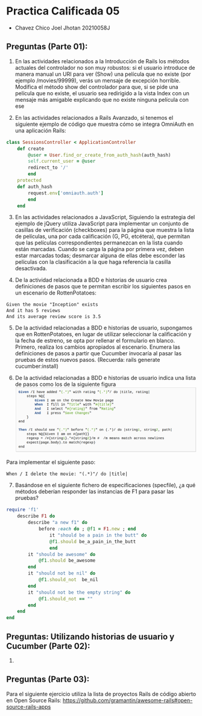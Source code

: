 # Practica Calificada 05
- Chavez Chico Joel Jhotan 20210058J

## Preguntas (Parte 01):
1) En las actividades relacionados a la Introducción de Rails los métodos actuales del controlador no son muy robustos: si el usuario introduce de manera manual un URI para ver (Show) una película que no existe (por ejemplo /movies/99999), verás un mensaje de excepción horrible. Modifica el método show del controlador para que, si se pide una película que no existe, el usuario sea redirigido a la vista Index con un mensaje más amigable explicando que no existe ninguna película con ese

2) En las actividades relacionados a Rails Avanzado, si tenemos el siguiente ejemplo de código que muestra cómo se integra OmniAuth en una aplicación Rails:
```rb
class SessionsController < ApplicationController
    def create
        @user = User.find_or_create_from_auth_hash(auth_hash)
        self.current_user = @user
        redirect_to '/'
        end
    protected
    def auth_hash
        request.env['omniauth.auth']
        end
    end
```

3) En las actividades relacionados a JavaScript, Siguiendo la estrategia del ejemplo de jQuery utiliza JavaScript para implementar un conjunto de casillas de verificación (checkboxes) para la página que muestra la lista de películas, una por cada calificación (G, PG, etcétera), que permitan que las películas correspondientes permanezcan en la lista cuando están marcadas. Cuando se carga la página por primera vez, deben estar marcadas todas; desmarcar alguna de ellas debe esconder las películas con la clasificación a la que haga referencia la casilla desactivada.

4) De la actividad relacionada a BDD e historias de usuario crea definiciones de pasos que te permitan escribir los siguientes pasos en un escenario de RottenPotatoes:

```
Given the movie "Inception" exists
And it has 5 reviews
And its average review score is 3.5
```

5) De la actividad relacionadas a BDD e historias de usuario, supongamos que en RottenPotatoes, en lugar de utilizar seleccionar la calificación y la fecha de estreno, se opta por rellenar el formulario en blanco. Primero, realiza los cambios apropiados al escenario. Enumera las definiciones de pasos a partir que Cucumber invocaría al pasar las pruebas de estos nuevos pasos. (Recuerda: rails generate cucumber:install)

6) De la actividad relacionadas a BDD e historias de usuario indica una lista de pasos como los de la siguiente figura
![](img/a.png)

Para implementar el siguiente paso:
```
When / I delete the movie: "(.*)"/ do |title|
```


7) Basándose en el siguiente fichero de especificaciones (specfile), ¿a qué métodos deberían responder las instancias de F1 para pasar las pruebas?
 
```rb
require 'f1'
	describe F1 do
        describe "a new f1" do
            before :each do ; @f1 = F1.new ; end
                it "should be a pain in the butt" do
                @f1.should be_a_pain_in_the_butt
                end
        it "should be awesome" do
            @f1.should be_awesome
        end
        it "should not be nil" do
            @f1.should_not  be_nil
        end
        it "should not be the empty string" do
            @f1.should_not == ""
        end
    end
end
```

## Preguntas: Utilizando historias de usuario y Cucumber (Parte 02):

1) 

## Preguntas (Parte 03):
Para el siguiente ejercicio utiliza la lista de proyectos Rails de código abierto en Open Source Rails: https://github.com/gramantin/awesome-rails#open-source-rails-apps

